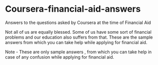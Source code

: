 # Coursera-financial-aid-answers
Answers to the questions asked by Coursera at the time of Financial Aid

Not all of us are equally blessed. Some of us have some sort of financial problems and our education also suffers from that.
These are the sample answers from which you can take help while applying for financial aid.


Note - These are only sample answers , from which you can take help in case of any confusion while applying for financial aid.
